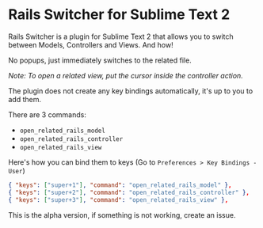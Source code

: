 # Rails Switcher for Sublime Text 2
Rails Switcher is a plugin for Sublime Text 2 that allows you to switch between Models, Controllers and Views. And how!

No popups, just immediately switches to the related file.

*Note: To open a related view, put the cursor inside the controller action.*

The plugin does not create any key bindings automatically, it's up to you to add them.

There are 3 commands:
* `open_related_rails_model`
* `open_related_rails_controller`
* `open_related_rails_view`

Here's how you can bind them to keys (Go to `Preferences > Key Bindings - User`)
```json
{ "keys": ["super+1"], "command": "open_related_rails_model" },
{ "keys": ["super+2"], "command": "open_related_rails_controller" },
{ "keys": ["super+3"], "command": "open_related_rails_view" },
```

This is the alpha version, if something is not working, create an issue.